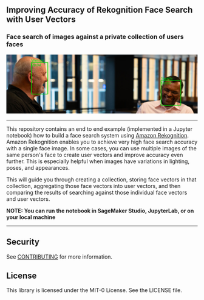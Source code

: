 ## Improving Accuracy of Rekognition Face Search with User Vectors
### Face search of images against a private collection of users faces
![results](./results.jpeg)

---
This repository contains an end to end example (implemented in a Jupyter notebook) how to build a face search system using [Amazon Rekognition](https://aws.amazon.com/rekognition/).<br>
Amazon Rekognition enables you to achieve very high face search accuracy with a single face image. In some cases, you can use multiple images of the same person's face to create user vectors and improve accuracy even further. This is especially helpful when images have variations in lighting, poses, and appearances.<br>

This will guide you through creating a collection, storing face vectors in that collection, aggregating those face vectors into user vectors, and then comparing the results of searching against those individual face vectors and user vectors.

**NOTE: You can run the notebook in SageMaker Studio, JupyterLab, or on your local machine**

---

## Security

See [CONTRIBUTING](CONTRIBUTING.md#security-issue-notifications) for more information.

## License

This library is licensed under the MIT-0 License. See the LICENSE file.

